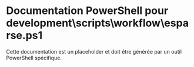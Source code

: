 # Documentation PowerShell pour development\scripts\workflow\esparse.ps1

Cette documentation est un placeholder et doit être générée par un outil PowerShell spécifique.
